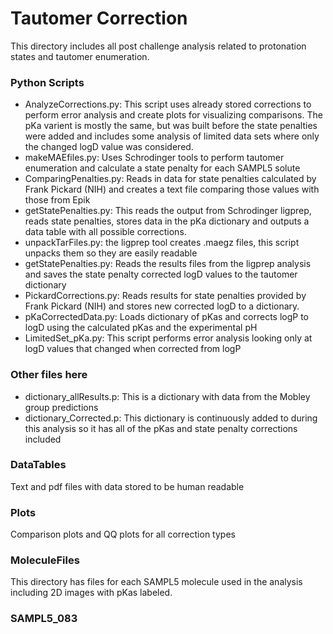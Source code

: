 # Tautomer Correction

This directory includes all post challenge analysis related to protonation states and tautomer enumeration. 

### Python Scripts

* AnalyzeCorrections.py: This script uses already stored corrections to perform error analysis and create plots for visualizing comparisons. The pKa varient is mostly the same, but was built before the state penalties were added and includes some analysis of limited data sets where only the changed logD value was considered. 
* makeMAEfiles.py: Uses Schrodinger tools to perform tautomer enumeration and calculate a state penalty for each SAMPL5 solute 
* ComparingPenalties.py: Reads in data for state penalties calculated by Frank Pickard (NIH) and creates a text file comparing those values with those from Epik
* getStatePenalties.py: This reads the output from Schrodinger ligprep, reads state penalties, stores data in the pKa dictionary and outputs a data table with all possible corrections. 
* unpackTarFiles.py: the ligprep tool creates .maegz files, this script unpacks them so they are easily readable
* getStatePenalties.py: Reads the results files from the ligprep analysis and saves the state penalty corrected logD values to the tautomer dictionary
* PickardCorrections.py: Reads results for state penalties provided by Frank Pickard (NIH) and stores new corrected logD to a dictionary.  
* pKaCorrectedData.py: Loads dictionary of pKas and corrects logP to logD using the calculated pKas and the experimental pH
* LimitedSet_pKa.py: This script performs error analysis looking only at logD values that changed when corrected from logP

### Other files here
* dictionary_allResults.p: This is a dictionary with data from the Mobley group predictions
* dictionary_Corrected.p: This dictionary is continuously added to during this analysis so it has all of the pKas and state penalty corrections included

### DataTables
Text and pdf files with data stored to be human readable

### Plots
Comparison plots and QQ plots for all correction types

### MoleculeFiles
This directory has files for each SAMPL5 molecule used in the analysis including 2D images with pKas labeled. 

### SAMPL5_083

 
 
